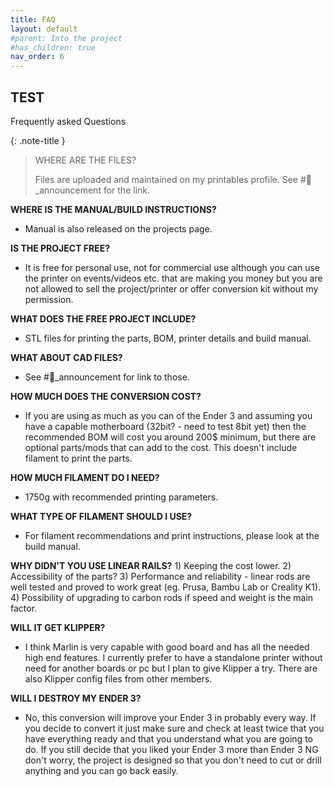 ```yaml
---
title: FAQ
layout: default
#parent: Into the project
#has_children: true
nav_order: 6
---
```

## TEST
Frequently asked Questions

{: .note-title }
> WHERE ARE THE FILES?
>
> Files are uploaded and maintained on my printables profile. See #📢_announcement for the link.

**WHERE IS THE MANUAL/BUILD INSTRUCTIONS?**
- Manual is also released on the projects page.

**IS THE PROJECT FREE?**
- It is free for personal use, not for commercial use although you can use the printer on events/videos etc. that are making you money but you are not allowed to sell the project/printer or offer conversion kit without my permission.

**WHAT DOES THE FREE PROJECT INCLUDE?**
- STL files for printing the parts, BOM, printer details and build manual.

**WHAT ABOUT CAD FILES?**
- See #📢_announcement for link to those.

**HOW MUCH DOES THE CONVERSION COST?**
- If you are using as much as you can of the Ender 3 and assuming you have a capable motherboard (32bit? - need to test 8bit yet) then the recommended BOM will cost you around 200$ minimum, but there are optional parts/mods that can add to the cost. This doesn't include filament to print the parts.

**HOW MUCH FILAMENT DO I NEED?**
- 1750g with recommended printing parameters.

**WHAT TYPE OF FILAMENT SHOULD I USE?**
- For filament recommendations and print instructions, please look at the build manual.

**WHY DIDN'T YOU USE LINEAR RAILS?**
     1) Keeping the cost lower.
     2) Accessibility of the parts?
     3) Performance and reliability - linear rods are well tested and proved to work great (eg. Prusa, Bambu Lab or Creality K1).
     4) Possibility of upgrading to carbon rods if speed and weight is the main factor.

**WILL IT GET KLIPPER?**
- I think Marlin is very capable with good board and has all the needed high end features. I currently prefer to have a standalone printer without need for another boards or pc but I plan to give Klipper a try. There are also Klipper config files from other members.

**WILL I DESTROY MY ENDER 3?**
- No, this conversion will improve your Ender 3 in probably every way. If you decide to convert it just make sure and check at least twice that you have everything ready and that you understand what you are going to do. If you still decide that you liked your Ender 3 more than Ender 3 NG don't worry, the project is designed so that you don't need to cut or drill anything and you can go back easily.
